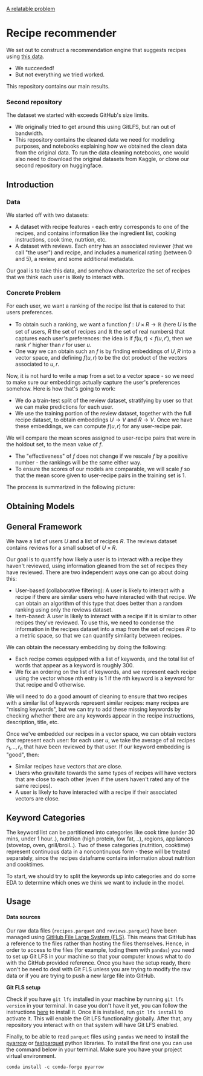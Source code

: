 [A relatable problem](https://www.youtube.com/watch?v=6edlBZ64TDk)

# Recipe recommender

We set out to construct a recommendation engine that suggests recipes using [this data](https://www.kaggle.com/datasets/irkaal/foodcom-recipes-and-reviews). 

* We succeeded!
* But not everything we tried worked.

This repository contains our main results.

### Second repository 
The dataset we started with exceeds GitHub's size limits.
* We originally tried to get around this using GitLFS, but ran out of bandwidth.
* This repository contains the cleaned data we need for modeling purposes, and notebooks explaining how we obtained the clean data from the original data. To run the data cleaning notebooks, one would also need to download the original datasets from Kaggle, or clone our second repository on huggingface.

## Introduction 
### Data

We started off with two datasets:
* A dataset with recipe features - each entry corresponds to one of the recipes, and contains information like the ingredient list, cooking instructions, cook time, nutrtion, etc.
* A dataset with reviews. Each entry has an associated reviewer (that we call "the user") and recipe, and includes a numerical rating (between 0 and 5), a review, and some additional metadata.

 Our goal is to take this data, and somehow characterize the set of recipes that we think each user is likely to interact with. 


### Concrete Problem

For each user, we want a ranking of the recipe list that is catered to that users preferences.

* To obtain such a ranking, we want a function $f : U \times R \to \mathbb{R}$ (here $U$ is the set of users, $R$ the set of recipes and $\mathbb{R}$ the set of real numbers) that captures each user's preferences: the idea is if $f(u, r) < f(u,r')$, then we rank $r'$ higher than $r$ for user $u$.
* One way we can obtain such an $f$ is by finding embeddings of $U, R$ into a vector space, and defining $f(u,r)$ to be the dot product of the vectors associated to $u,r$.

Now, it is not hard to write a map from a set to a vector space - so we need to make sure our embeddings actually capture the user's preferences somehow. 
Here is how that's going to work:
* We do a train-test split of the review dataset, stratifying by user so that we can make predictions for each user.
* We use the training portion of the review dataset, together with the full recipe dataset, to obtain embeddings $U \to V$ and $R \to V$.
Once we have these embeddings, we can compute $f(u,r)$ for any user-recipe pair. 

We will compare the mean scores assigned to user-recipe pairs that were in the holdout set, to the mean value of $f$. 
* The "effectiveness" of $f$ does not change if we rescale $f$ by a positive number - the rankings will be the same either way.
* To ensure the scores of our models are comparable, we will scale $f$ so that the mean score given to user-recipe pairs in the training set is 1.

The process is summarized in the following picture:



## Obtaining Models




## General Framework

We have a list of users $U$ and a list of recipes $R$.
The reviews dataset contains reviews for a small subset of $U \times R$.

Our goal is to quantify how likely a user is to interact with a recipe they haven't reviewed,
using information gleaned from the set of recipes they have reviewed.
There are two independent ways one can go about doing this:
* User-based (collaborative filtering): A user is likely to interact with a recipe if there are similar users who have interacted with that recipe. 
We can obtain an algorithm of this type that does better than a random ranking using only the reviews dataset.
* Item-based: A user is likely to interact with a recipe if it is similar to other recipes they've reviewed. 
To use this, we need to condense the information in the recipes dataset into a map from the set of recipes $R$ to a metric space, so that we can quantify similarity between recipes.

We can obtain the necessary embedding by doing the following:
* Each recipe comes equipped with a list of keywords, and the total list of words that appear as a keyword is roughly 300.
* We fix an ordering on the list of keywords, and we represent each recipe using the vector whose $n$th entry is 1 if the $n$th keyword is a keyword for that recipe and 0 otherwise.

We will need to do a good amount of cleaning to ensure that two recipes with a similar list of keywords represent similar recipes: many recipes are "missing keywords", but we can try to add these missing keywords by checking whether there are any keywords appear in the recipe instructions, description, title, etc. 

Once we've embedded our recipes in a vector space, we can obtain vectors that represent each user: for each user $u$, we take the average of all recipes $r_1,.., r_n$ that have been reviewed by that user. If our keyword embedding is "good", then:

* Similar recipes have vectors that are close.
* Users who gravitate towards the same types of recipes will have vectors that are close to each other (even if the users haven't rated any of the same recipes).
* A user is likely to have interacted with a recipe if their associated vectors are close.


## Keyword Categories
The keyword list can be partitioned into categories like cook time (under 30 mins, under 1 hour..), nutrition (high protein, low fat, ..), regions, appliances (stovetop, oven, grill/broil..). 
Two of these categories (nutrition, cooktime) represent continuous data in a noncontinuous form - these will be treated separately, since the recipes dataframe contains information about nutrition and cooktimes.

To start, we should try to split the keywords up into categories and do some EDA to determine which ones we think we want to include in the model.

## Usage

#### Data sources
Our raw data files (`recipes.parquet` and `reviews.parquet`) have been managed using [GitHub File Large System (FLS)](https://docs.github.com/en/repositories/working-with-files/managing-large-files/about-large-files-on-github). This means that GitHub has a reference to the files rather than hosting the files themselves. Hence, in order to access to the files (for example, loding them with `pandas`) you need to set up Git LFS in your machine so that your computer knows what to do with the GitHub provided reference. Once you have the setup ready, there won't be need to deal with Git FLS unless you are trying to modify the raw data or if you are trying to push a new large file into GitHub.

__Git FLS setup__

Check if you have `git lfs` installed in your machine by running `git lfs version` in your terminal. In case you don't have it yet, you can follow the instructions [here](https://docs.github.com/en/repositories/working-with-files/managing-large-files/installing-git-large-file-storage) to install it. Once it is installed, run `git lfs install` to activate it. This will enable the Git LFS functionality globally. After that, any repository you interact with on that system will have Git LFS enabled. 

Finally, to be able to read `parquet` files using `pandas` we need to install the [pyarrow](https://arrow.apache.org/docs/python/install.html) or [fastparquet](https://pypi.org/project/fastparquet/) python libraries. To install the first one you can use the command below in your terminal. Make sure you have your project virtual environment.
```
conda install -c conda-forge pyarrow
```
